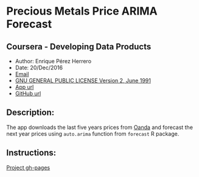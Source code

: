 # Precious Metals Price ARIMA Forecast

## Coursera - Developing Data Products

* Author:  Enrique Pérez Herrero  
* Date: 20/Dec/2016  
* [Email](mailto:eph.project1500@gmail.com)  
* [GNU GENERAL PUBLIC LICENSE Version 2, June 1991](https://github.com/EnriquePH/Precious-Metals-Prediction)  
* [App url](https://kikesoft.shinyapps.io/Precious-Metals-Prediction)  
* [GitHub url](https://github.com/EnriquePH/Precious-Metals-Prediction)

## Description:
The app downloads the last five years prices from [Oanda](http://www.oanda.com)
and forecast the next year prices using `auto.arima` function from `forecast` R
package. 

## Instructions:
[Project gh-pages](http://enriqueph.github.io/Precious-Metals-Prediction/)